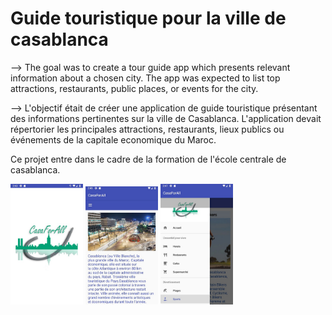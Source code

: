 # Guide touristique pour la ville de casablanca


--> The goal was to create a tour guide app which presents relevant information about a chosen city. The app was expected to list top attractions, restaurants, public places, or events for the city.

--> L'objectif était de créer une application de guide touristique présentant des informations pertinentes sur la ville de Casablanca. L'application devait répertorier les principales attractions, restaurants, lieux publics ou événements de la capitale economique du Maroc.

Ce projet entre dans le cadre de la formation de l'école centrale de casablanca. 

<img src ="CasaForAllSplash.png?raw=true" width="23%"></img>
<img src ="casa2.png?raw=true" width="23%"></img>
<img src ="casa3.png?raw=true" width="23%"></img>


